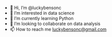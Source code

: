 - 👋 Hi, I’m @luckybensonc
- 👀 I’m interested in data science 
- 🌱 I’m currently learning Python 
- 💞️ I’m looking to collaborate on data analysis 
- 📫 How to reach me luckybensonc@gmail.com

<!---
luckybensonc/luckybensonc is a ✨ special ✨ repository because its `README.md` (this file) appears on your GitHub profile.
You can click the Preview link to take a look at your changes.
--->
